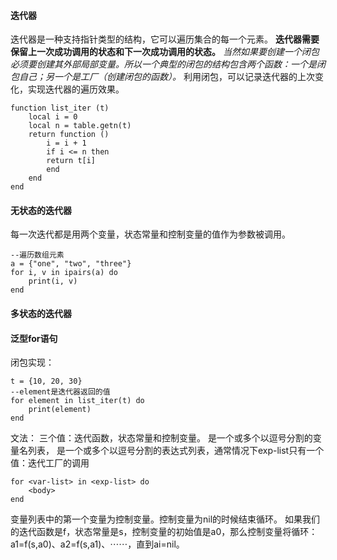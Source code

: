 #### 迭代器
迭代器是一种支持指针类型的结构，它可以遍历集合的每一个元素。
**迭代器需要保留上一次成功调用的状态和下一次成功调用的状态。**
*当然如果要创建一个闭包必须要创建其外部局部变量。所以一个典型的闭包的结构包含两个函数：一个是闭包自己；另一个是工厂（创建闭包的函数）。*
利用闭包，可以记录迭代器的上次变化，实现迭代器的遍历效果。
```
function list_iter (t) 
    local i = 0 
    local n = table.getn(t) 
    return function ()       
        i = i + 1 
        if i <= n then
        return t[i] 
        end
    end 
end
```
#### 无状态的迭代器
每一次迭代都是用两个变量，状态常量和控制变量的值作为参数被调用。
```
--遍历数组元素
a = {"one", "two", "three"} 
for i, v in ipairs(a) do 
    print(i, v) 
end
```
#### 多状态的迭代器

#### 泛型for语句
闭包实现：
```
t = {10, 20, 30} 
--element是迭代器返回的值
for element in list_iter(t) do 
    print(element) 
end 
```
文法：
三个值：迭代函数，状态常量和控制变量。
<var-list>是一个或多个以逗号分割的变量名列表，
<exp-list>是一个或多个以逗号分割的表达式列表，通常情况下exp-list只有一个值：迭代工厂的调用
```
for <var-list> in <exp-list> do 
    <body> 
end
```
变量列表中的第一个变量为控制变量。控制变量为nil的时候结束循环。
如果我们的迭代函数是f，状态常量是s，控制变量的初始值是a0，那么控制变量将循环：a1=f(s,a0)、a2=f(s,a1)、⋯⋯，直到ai=nil。
